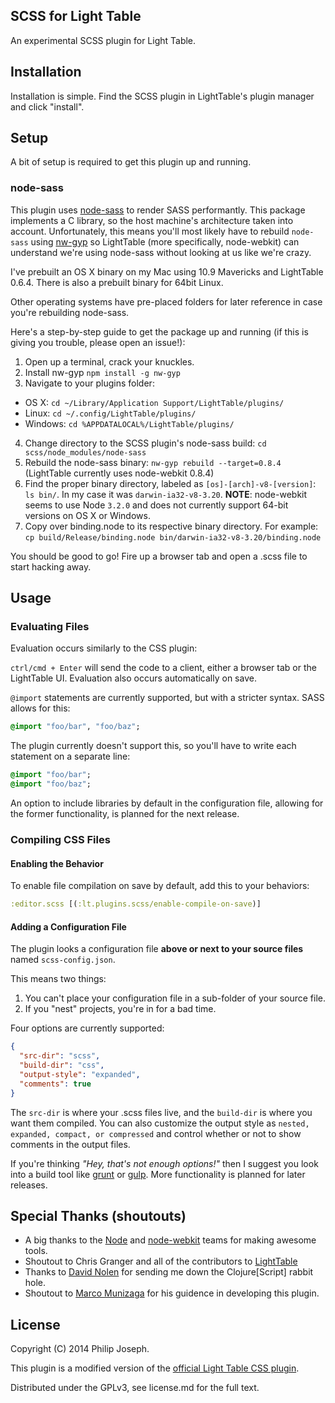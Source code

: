 ## SCSS for Light Table

An experimental SCSS plugin for Light Table.

## Installation

Installation is simple. Find the SCSS plugin in LightTable's plugin manager and click "install".

## Setup

A bit of setup is required to get this plugin up and running.

### node-sass

This plugin uses [node-sass](https://github.com/andrew/node-sass) to render SASS performantly. This package implements a C library, so the host machine's architecture taken into account. Unfortunately, this means you'll most likely have to rebuild `node-sass` using [nw-gyp](https://github.com/rogerwang/nw-gyp) so LightTable (more specifically, node-webkit) can understand we're using node-sass without looking at us like we're crazy.

I've prebuilt an OS X binary on my Mac using 10.9 Mavericks and LightTable 0.6.4.
There is also a prebuilt binary for 64bit Linux.

Other operating systems have pre-placed folders for later reference in case you're rebuilding node-sass.

Here's a step-by-step guide to get the package up and running (if this is giving you trouble, please open an issue!):

1. Open up a terminal, crack your knuckles.
2. Install nw-gyp `npm install -g nw-gyp`
3. Navigate to your plugins folder:
  - OS X: `cd ~/Library/Application Support/LightTable/plugins/`
  - Linux: `cd ~/.config/LightTable/plugins/`
  - Windows: `cd %APPDATALOCAL%/LightTable/plugins/`
4. Change directory to the SCSS plugin's node-sass build: `cd scss/node_modules/node-sass`
5. Rebuild the node-sass binary: `nw-gyp rebuild --target=0.8.4` (LightTable currently uses node-webkit 0.8.4)
6. Find the proper binary directory, labeled as `[os]-[arch]-v8-[version]`: `ls bin/`. In my case it was `darwin-ia32-v8-3.20`. **NOTE**: node-webkit seems to use Node `3.2.0` and does not currently support 64-bit versions on OS X or Windows.
7. Copy over binding.node to its respective binary directory. For example: `cp build/Release/binding.node bin/darwin-ia32-v8-3.20/binding.node`

You should be good to go! Fire up a browser tab and open a .scss file to start hacking away.

## Usage

### Evaluating Files

Evaluation occurs similarly to the CSS plugin:

`ctrl/cmd + Enter` will send the code to a client, either a browser tab or the LightTable UI. Evaluation also occurs automatically on save.

`@import` statements are currently supported, but with a stricter syntax. SASS allows for this:

```sass
@import "foo/bar", "foo/baz";
```

The plugin currently doesn't support this, so you'll have to write each statement on a separate line:

```sass
@import "foo/bar";
@import "foo/baz";
```

An option to include libraries by default in the configuration file, allowing for the former functionality, is planned for the next release.

### Compiling CSS Files

#### Enabling the Behavior

To enable file compilation on save by default, add this to your behaviors:

```clojure
:editor.scss [(:lt.plugins.scss/enable-compile-on-save)]
```

#### Adding a Configuration File

The plugin looks a configuration file **above or next to your source files** named `scss-config.json`.

This means two things:

1. You can't place your configuration file in a sub-folder of your source file.
2. If you "nest" projects, you're in for a bad time.

Four options are currently supported:

```json
{
  "src-dir": "scss",
  "build-dir": "css",
  "output-style": "expanded",
  "comments": true
}
```

The `src-dir` is where your .scss files live, and the `build-dir` is where you want them compiled. You can also customize the output style as `nested, expanded, compact, or compressed` and control whether or not to show comments in the output files.

If you're thinking *"Hey, that's not enough options!"* then I suggest you look into a build tool like [grunt](http://gruntjs.com/) or [gulp](http://gulpjs.com/). More functionality is planned for later releases.

## Special Thanks (shoutouts)

- A big thanks to the [Node](http://nodejs.org/) and [node-webkit](https://github.com/rogerwang/node-webkit) teams for making awesome tools.
- Shoutout to Chris Granger and all of the contributors to [LightTable](http://lighttable.com)
- Thanks to [David Nolen](http://swannodette.github.io/) for sending me down the Clojure[Script] rabbit hole.
- Shoutout to [Marco Munizaga](http://marcopolo.io/) for his guidence in developing this plugin.

## License

Copyright (C) 2014 Philip Joseph.

This plugin is a modified version of the [official Light Table CSS plugin](https://github.com/LightTable/CSS).

Distributed under the GPLv3, see license.md for the full text.
